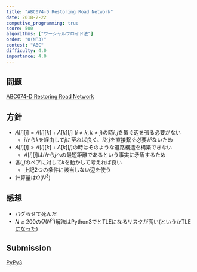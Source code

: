 ```yaml
---
title: "ABC074-D Restoring Road Network"
date: 2018-2-22
competive_programming: true
score: 500
algorithms: ["ワーシャルフロイド法"]
order: "O(N^3)"
contest: "ABC"
difficulty: 4.0
importance: 4.0
---
```


## 問題

[ABC074-D Restoring Road Network](https://atcoder.jp/contests/abc070/tasks/abc070_d)

## 方針

- $A[i][j]=A[i][k]+A[k][j]\,\,(i \neq k, k \neq j)$の時$i,j$を繋ぐ辺を張る必要がない
  - $i$から$k$を経由して$j$に至れば良く、$i$と$j$を直接繋ぐ必要がないため
- $A[i][j] > A[i][k]+A[k][j]$の時はそのような道路構造を構築できない
  - $A[i][j]$は$i$から$j$への最短距離であるという事実に矛盾するため
- 各$i,j$のペアに対して$k$を動かして考えれば良い
  - 上記$2$つの条件に該当しない辺を使う
- 計算量は$O(N^3)$

## 感想

- バグらせて死んだ
- $N \geq 200$の$O(N^3)$解法はPython3でとTLEになるリスクが高い([というかTLEになった](https://atcoder.jp/contests/abc074/submissions/4346206))

## Submission

[PyPy3](https://atcoder.jp/contests/abc074/submissions/4345608)